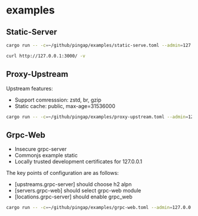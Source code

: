 # examples


## Static-Server

```bash
cargo run -- -c=~/github/pingap/examples/static-serve.toml --admin=127.0.0.1:3018
```

```bash
curl http://127.0.0.1:3000/ -v
```

## Proxy-Upstream

Upstream features:

- Support comresssion: zstd, br, gzip
- Static cache: public, max-age=31536000

```bash
cargo run -- -c=~/github/pingap/examples/proxy-upstream.toml --admin=127.0.0.1:3018
```

## Grpc-Web

- Insecure grpc-server
- Commonjs example static
- Locally trusted development certificates for 127.0.0.1

The key points of configuration are as follows:

- [upstreams.grpc-server] should choose h2 alpn
- [servers.grpc-web] should select grpc-web module
- [locations.grpc-server] should enable grpc_web

```bash
cargo run -- -c=~/github/pingap/examples/grpc-web.toml --admin=127.0.0.1:3018
```
